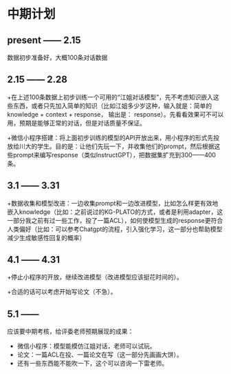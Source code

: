 # 中期计划 

## present —— 2.15

数据初步准备好，大概100条对话数据

## 2.15 —— 2.28

+在上述100条数据上初步训练一个可用的“江姐对话模型”，先不考虑知识嵌入这些东西，或者只先加入简单的知识（比如江姐多少岁这种，输入就是：简单的knowledge + context + response， 输出是： response）。先看看效果可不可以用，预期是能够正常的对话，但是对话质量不保证。

+微信小程序搭建：将上面初步训练的模型的API开放出来，用小程序的形式先投放给川大的学生。目的是：让他们先玩一下，并收集他们的prompt，然后根据这些prompt来编写response（类似InstructGPT），把数据集扩充到300——400条。

## 3.1 —— 3.31

+数据收集和模型改进：一边收集prompt和一边改进模型，比如怎么样更有效地嵌入knowledge（比如：之前说过的KG-PLATO的方式，或者是利用adapter，这一部分我之前有过一些工作，投了一篇ACL），如何使模型生成的response更符合人类偏好（比如：可以参考Chatgpt的流程，引入强化学习，这一部分也帮助模型减少生成敏感性回复的概率）


## 4.1 —— 4.31

+停止小程序的开放，继续改进模型（改进模型应该挺花时间的）。

+合适的话可以考虑开始写论文（不急）。

## 5.1 —— 

应该要中期考核，给评委老师预期展现的成果：

+ 微信小程序：模型能模仿江姐对话，老师可以试玩。
+ 论文：一篇ACL在投、一篇论文在写（这一部分先画画大饼）。
+ 还有一些东西能不能吹一下，这个可以咨询一下雷老师。

